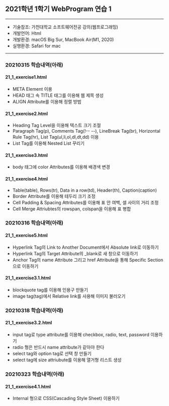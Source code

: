 ## 2021학년 1학기 WebProgram 연습 1

---

- 기술참조: 가천대학교 소프트웨어전공 강의(웹프로그래밍)
- 개발언어: Html
- 개발환경: macOS Big Sur, MacBook Air(M1, 2020)
- 실행환경: Safari for mac

---

### 20210315 학습내역(아래)
#### 21_1_exercise1.html
- META Element 이용
- HEAD 태그 속 TITLE 태그를 이용해 웹 제목 생성
- ALIGN Attribute를 이용해 정렬 방법

#### 21_1_exercise2.html
- Heading Tag Level을 이용해 텍스트 크기 조절
- Paragraph Tag(p), Comments Tag(!-- --), LineBreak Tag(br), Horizontal Rule Tag(hr), List Tag(ul,li,ol,dl,dt,dd) 이용
- List Tag를 이용해 Nested List 꾸리기

#### 21_1_exercise3.html
- body 태그에 color Attributes를 이용해 배경색 변경

#### 21_1_exercise4.html
- Table(table), Rows(tr), Data in a row(td), Header(th), Caption(caption)
- Border Attribute를 이용해 테두리 크기 조정
- Cell Padding & Spacing Attributes를 이용해 표 안 여백, 셀 사이의 거리 조정
- Cell Merge Attriubtes의 rowspan, colspan을 이용해 표 병합

### 20210316 학습내역(아래)
#### 21_1_exercise5.html
- Hyperlink Tag의 Link to Another Document에서 Absolute link로 이동하기
- Hyperlink Tag의 Target Attribute의 _blank로 새 창으로 이동하기
- Anchor Tag의 name Attribute 그리고 href Attribute을 통해 Specific Section으로 이동하기

#### 21_1_exercise3.1.html
- blockquote tag를 이용해 인용구 만들기
- image tag(tag)에서 Relative link를 사용해 이미지 불러오기

### 20210318 학습내역(아래)
#### 21_1_exercise3.2.html
- input tag로 type attribute를 이용해 checkbox, radio, text, password 이용하기
- radio 형은 반드시 name attribute가 같아야 한다
- select tag와 option tag로 선택 창 만들기
- select tag에 size attriubute를 이용해 열거형 리스트 생성

### 20210323 학습내역(아래)
#### 21_1_exercise4.1.html
- Internal 형으로 CSS(Cascading Style Sheet) 이용하기 <style type="text/css">
- selector를 지정해 property 이용하기 (background-color, color)
- Inline 형으로 CSS 이용하기 (tag 안 style attribute)

### 20210325 학습내역(아래)
#### 21_1_exercise4.2.html
- External 형으로 CSS 이용하기 <link rel="stylesheet" type="text/css" href="">
- ID selector로 style 지정하기
- Class slector로 style 지정하기
- ID는 unique(only one ID, only one element), Class는 NOT unique(multiple elements, multiple classes)

### 20210330 학습내역(아래)
#### 21_1_exercise5.1.html
- div tag 통해 block 형으로 영역 나누기
- span tag 통해 inline 형으로 영역 나누기
- font-style,weight,size,family,variant property 이용하기
- border-style,color|padding|margin property 이용하기
- tag의 nested 관계에 따라 selector의 property는 상속될 수 있다.
- font-size 와 font-family property가 같이 필요하다.
- text-align,decoration,transform 으로 글씨 포맷 설정할 수 있다.
- width, height property를 이용해 크기 설정하기
- width, height property에 값을 auto, length(px,cm,etc), %로 입력한다.
- background-color,image,position,size,repeat,origin,attachment를 통해 영역의 뒷배경을 설정할 수 있다.

### 20210401 학습내역(아래)
#### 21_1_exercise5.2.html
- float property를 이용해 영역 나누기
- display property를 이용해 inline, block, none 설정하기

### 20210406 학습내역(아래)
#### 21_1_exercise5.3.html
- verticial-align property를 이용해 수직 정렬하기
- text-decoration-line property를 이용해 하이퍼링크 밑줄 지우기
- @media CSS media의 print 타입을 이용해보기
- anchor의 Pseudo-class 이용하기(:link, :visited. :hover)
- first-child Pseudo-class 이용하기 ex) p:first-child, p i:first-child, p:first-child i
- style 적용의 순은 weight(!important) -> specificity(element<class<id) -> order(last line)이다.
